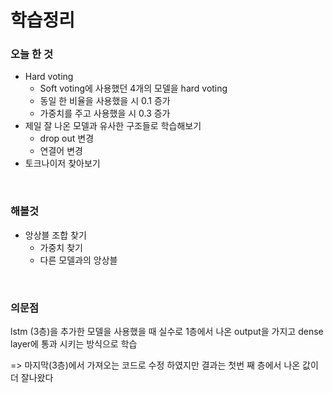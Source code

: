 # 학습정리

### 오늘 한 것

- Hard voting
  - Soft voting에 사용했던 4개의 모델을 hard voting
  - 동일 한 비율을 사용했을 시 0.1 증가
  - 가중치를 주고 사용했을 시 0.3 증가
- 제일 잘 나온 모델과 유사한 구조들로 학습해보기
  - drop out 변경
  - 연결어 변경
- 토크나이저 찾아보기

​        

### 해볼것

- 앙상블 조합 찾기
  - 가중치 찾기
  - 다른 모델과의 앙상블

​         

### 의문점

lstm (3층)을 추가한 모델을 사용했을 때 실수로 1층에서 나온 output을 가지고 dense layer에 통과 시키는 방식으로 학습

=> 마지막(3층)에서 가져오는 코드로 수정 하였지만 결과는 첫번 째 층에서 나온 값이 더 잘나왔다

​         



